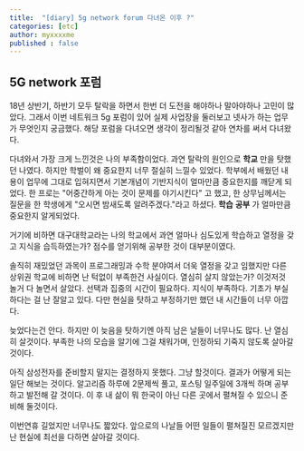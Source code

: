 ```yaml
---
title:  "[diary] 5g network forum 다녀온 이후 ?"
categories: [etc]
author: myxxxxme
published : false
---
```


## 5G network 포럼

18년 상반기, 하반기 모두 탈락을 하면서 한번 더 도전을 해야하나 말아야하나 고민이 많았다.
그래서 이번 네트워크 5g 포럼이 있어 실제 사업장을 둘러보고 넷사가 하는 업무가 무엇인지 궁금했다. 해당 포럼을 다녀오면 생각이 정리될것 같아 연차를 써서 다녀왔다.

다녀와서 가장 크게 느낀것은 나의 부족함이었다. 과연 탈락의 원인으로 **학교** 만을 탓했던 나였다. 하지만 학벌이 왜 중요한지 너무 절실히 느낄수 있었다.
학부에서 배웠던 내용이 업무에 그대로 입혀지면서 기본개념이 기반지식이 얼마만큼 중요한지를 깨닫게 되었다.
한 프로는 "어중간하게 아는 것이 문제를 야기시킨다" 고 했고, 한 상무님께서는 질문을 한 학생에게 "오시면 밤새도록 알려주겠다."라고 하셨다.
**학습** **공부** 가 얼마만큼 중요한지 알게되었다.

거기에 비하면 대구대학교라는 나의 학교에서 과연 얼마나 심도있게 학습하고 열정을 갖고 지식을 습득하였는가?
점수를 얻기위해 공부한 것이 대부분이였다.

솔직히 재밌었던 과목이 프로그래밍과 수학 분야여서 더욱 열정을 갖고 임했지만 다른 상위권 학교에 비하면 난 턱없이 부족한건 사실이다.
열심히 살지 않았는가? 이것저것 놀거 다 놀면서 살았다.
선택과 집중의 시간이 필요하다.
지식이 부족하다. 기초가 부실하다는 걸 난 잘알고 있다. 다만 현실을 탓하고 부정하기만 했던 내 시간들이 너무 아깝다.

늦었다는건 안다. 하지만 이 늦음을 탓하기엔 아직 남은 날들이 너무나도 많다.
난 열심히 살것이다. 부족한 나의 모습을 알기에 그걸 채워가며, 인정하되 기죽지 않도록 살아갈 것이다.

아직 삼성전자를 준비할지 말지는 결정하지 못했다. 그냥 할것이다. 결과가 어떻게 되는 일단 해보는 것이다.
알고리즘 하루에 2문제씩 풀고, 포스팅 일주일에 3개씩 하며 공부하고 발전해 갈 것이다.
이 후 내 삶이 뭐 한국이 아닌 다른 곳에서 펼쳐질 수 있으니 준비해 둘것이다.

이번연휴 길었지만 너무나도 짧았다.
앞으로의 나날들 어떤 일들이 펼쳐질진 모르겠지만 난 현실에 최선을 다하면 살아갈 것이다.

